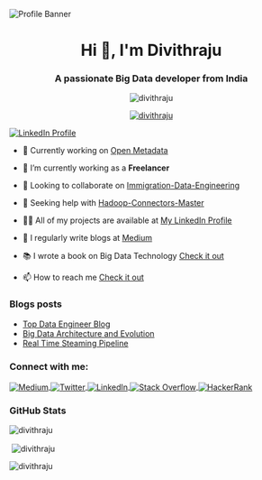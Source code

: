 ![Profile Banner](https://github.com/Divithraju/Divithraju/assets/118492176/b9ce07c8-b393-42a9-b9e0-3d950394faba)

<h1 align="center">Hi 👋, I'm Divithraju</h1>
<h3 align="center">A passionate Big Data developer from India</h3>

<p align="center">
  <img src="https://komarev.com/ghpvc/?username=divithraju&label=Profile%20views&color=0e75b6&style=flat" alt="divithraju" />
</p>

<p align="center">
  <a href="https://github.com/ryo-ma/github-profile-trophy">
    <img src="https://github-profile-trophy.vercel.app/?username=divithraju" alt="divithraju" />
  </a>
</p>

<p align="left">
  <a href="https://www.linkedin.com/in/divithraju/" target="_blank">
    <img align="center" src="https://img.shields.io/badge/LinkedIn-divithraju-blue?logo=linkedin" alt="LinkedIn Profile" />
  </a>
</p>

- 🔭 Currently working on [Open Metadata](https://github.com/Divithraju/OpenMetadata)

- 🌱 I’m currently working as a **Freelancer**

- 👯 Looking to collaborate on [Immigration-Data-Engineering](https://github.com/Divithraju/Immigration-Data-Engineering)

- 🤝 Seeking help with [Hadoop-Connectors-Master](https://github.com/Divithraju/Hadoop-Connectors-Master)

- 👨‍💻 All of my projects are available at [My LinkedIn Profile](https://www.linkedin.com/in/divithraju/)

- 📝 I regularly write blogs at [Medium](https://medium.com/@Divithraju)

- 📚 I wrote a book on Big Data Technology [Check it out](https://drive.google.com/drive/my-drive)

- 📫 How to reach me [Check it out](https://linktr.ee/divithraju)

### Blogs posts
- [Top Data Engineer Blog](https://medium.com/@divithraju/top-data-engineering-blogs-1917f1c321b2)
- [Big Data Architecture and Evolution](https://medium.com/@divithraju/big-data-project-architecture-and-evolution-74891ab4a403)
- [Real Time Steaming Pipeline](https://medium.com/@divithraju/building-a-real-time-streaming-pipeline-with-spark-kafka-and-cassandra-a-comprehensive-guide-7123817a0b2e)

<h3 align="left">Connect with me:</h3>
<p align="left">
  <a href="https://medium.com/@Divithraju" target="_blank">
    <img align="center" src="https://img.shields.io/badge/Medium-divithraju-black?logo=medium" alt="Medium" />
  </a>
  <a href="https://twitter.com/divithraju" target="_blank">
    <img align="center" src="https://img.shields.io/badge/Twitter-divithraju-1DA1F2?logo=twitter" alt="Twitter" />
  </a>
  <a href="https://www.linkedin.com/in/divithraju/" target="_blank">
    <img align="center" src="https://img.shields.io/badge/LinkedIn-divithraju-blue?logo=linkedin" alt="LinkedIn" />
  </a>
  <a href="https://stackoverflow.com/users/20546918/divithraju" target="_blank">
    <img align="center" src="https://img.shields.io/badge/Stack%20Overflow-divithraju-F58025?logo=stackoverflow" alt="Stack Overflow" />
  </a>
  <a href="https://www.hackerrank.com/divithraju" target="_blank">
    <img align="center" src="https://img.shields.io/badge/HackerRank-divithraju-2EC866?logo=hackerrank" alt="HackerRank" />
  </a>
</p>

### GitHub Stats

<p align="left">
  <img align="center" src="https://github-readme-stats.vercel.app/api/top-langs?username=divithraju&show_icons=true&locale=en&layout=compact" alt="divithraju" />
</p>

<p>&nbsp;<img align="center" src="https://github-readme-stats.vercel.app/api?username=divithraju&show_icons=true&locale=en" alt="divithraju" /></p>

<p><img align="center" src="https://github-readme-streak-stats.herokuapp.com/?user=divithraju&" alt="divithraju" /></p>
